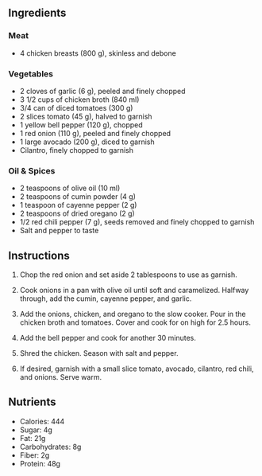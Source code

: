 ## Ingredients

### Meat
- 4 chicken breasts (800 g), skinless and debone

### Vegetables
- 2 cloves of garlic (6 g), peeled and finely chopped
- 3 1/2 cups of chicken broth (840 ml)
- 3/4 can of diced tomatoes (300 g)
- 2 slices tomato (45 g), halved to garnish
- 1 yellow bell pepper (120 g), chopped
- 1 red onion (110 g), peeled and finely chopped
- 1 large avocado (200 g), diced to garnish
- Cilantro, finely chopped to garnish

### Oil & Spices
- 2 teaspoons of olive oil (10 ml)
- 2 teaspoons of cumin powder (4 g)
- 1 teaspoon of cayenne pepper (2 g)
- 2 teaspoons of dried oregano (2 g)
- 1/2 red chili pepper (7 g), seeds removed and finely chopped to garnish
- Salt and pepper to taste

## Instructions

1. Chop the red onion and set aside 2 tablespoons to use as garnish.

2. Cook onions in a pan with olive oil until soft and caramelized. Halfway through, add the cumin, cayenne pepper, and garlic.

3. Add the onions, chicken, and oregano to the slow cooker. Pour in the chicken broth and tomatoes. Cover and cook for on high for 2.5 hours.

4. Add the bell pepper and cook for another 30 minutes.

5. Shred the chicken. Season with salt and pepper.

6. If desired, garnish with a small slice tomato, avocado, cilantro, red chili, and onions.
Serve warm.

## Nutrients

- Calories: 444
- Sugar: 4g 
- Fat: 21g 
- Carbohydrates: 8g
- Fiber: 2g
- Protein: 48g